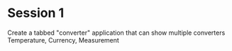 # Session 1
Create a tabbed "converter" application that can show multiple converters
Temperature, Currency, Measurement
